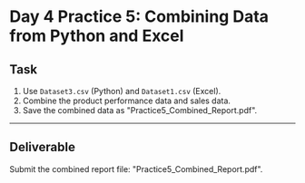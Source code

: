 # Day 4 Practice 5: Combining Data from Python and Excel

## Task
1. Use `Dataset3.csv` (Python) and `Dataset1.csv` (Excel).
2. Combine the product performance data and sales data.
3. Save the combined data as "Practice5_Combined_Report.pdf".

---

## Deliverable
Submit the combined report file: "Practice5_Combined_Report.pdf".